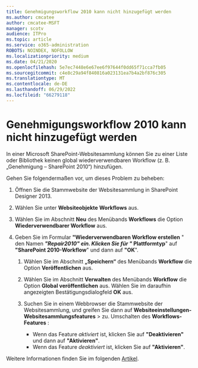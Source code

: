 ```yaml
---
title: Genehmigungsworkflow 2010 kann nicht hinzugefügt werden
ms.author: cmcatee
author: cmcatee-MSFT
manager: scotv
audience: ITPro
ms.topic: article
ms.service: o365-administration
ROBOTS: NOINDEX, NOFOLLOW
ms.localizationpriority: medium
ms.date: 04/21/2020
ms.openlocfilehash: 5e7ec7448e6e67ee6f97644f0dd65f71cca7fb05
ms.sourcegitcommit: c4e8c29a94f840816a023131ea7b4a2bf876c305
ms.translationtype: MT
ms.contentlocale: de-DE
ms.lasthandoff: 06/29/2022
ms.locfileid: "66279118"
---
```

# <a name="unable-to-add-2010-approval-workflow"></a>Genehmigungsworkflow 2010 kann nicht hinzugefügt werden

In einer Microsoft SharePoint-Websitesammlung können Sie zu einer Liste oder Bibliothek keinen global wiederverwendbaren Workflow (z. B. „Genehmigung – SharePoint 2010“) hinzufügen.

Gehen Sie folgendermaßen vor, um dieses Problem zu beheben:

1. Öffnen Sie die Stammwebsite der Websitesammlung in SharePoint Designer 2013.

2. Wählen Sie unter **Websiteobjekte** **Workflows** aus.

3. Wählen Sie im Abschnitt **Neu** des Menübands **Workflows** die Option **Wiederverwendbarer Workflow** aus.

4. Geben Sie im Formular **"Wiederverwendbaren Workflow erstellen** " den Namen **_"Repair2010_*_" ein. Klicken Sie für "_* Plattformtyp**" auf **"SharePoint 2010-Workflow**" und dann auf **"OK**".

   1. Wählen Sie im Abschnitt **„Speichern“** des Menübands **Workflow** die Option **Veröffentlichen** aus.

   2. Wählen Sie im Abschnitt **Verwalten** des Menübands **Workflow** die Option **Global veröffentlichen** aus. Wählen Sie im daraufhin angezeigten Bestätigungsdialogfeld **OK** aus.

   3. Suchen Sie in einem Webbrowser die Stammwebsite der Websitesammlung, und greifen Sie dann auf **Websiteeinstellungen-Websitesammlungsfeatures** \> zu. Umschalten des **Workflows-Features** :
      - Wenn das Feature *aktiviert* ist, klicken Sie auf **"Deaktivieren"** und dann auf **"Aktivieren"**.
      - Wenn das Feature *deaktiviert* ist, klicken Sie auf **"Aktivieren"**.

Weitere Informationen finden Sie im folgenden [Artikel](https://go.microsoft.com/fwlink/?linkid=2047770&amp;clcid=0x409).
